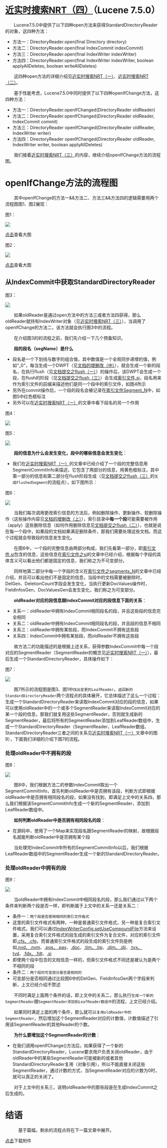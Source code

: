 # [近实时搜索NRT（四）](https://www.amazingkoala.com.cn/Lucene/Index/)（Lucene 7.5.0）

&emsp;&emsp;Lucene7.5.0中提供了以下四种open方法来获得StandardDirectoryReader的对象，这四种方法：

- 方法一：DirectoryReader.open(final Directory directory)
- 方法二：DirectoryReader.open(final IndexCommit indexCommit)
- 方法三：DirectoryReader.open(final IndexWriter indexWriter)
- 方法四：DirectoryReader.open(final IndexWriter indexWriter, boolean applyAllDeletes, boolean writeAllDeletes)

&emsp;&emsp;这四种open方法的详细介绍见[近实时搜索NRT（一）](https://www.amazingkoala.com.cn/Lucene/Index/)、[近实时搜索NRT（二）](https://www.amazingkoala.com.cn/Lucene/Index/2019/0917/94.html)。

&emsp;&emsp;基于性能考虑，Lucene7.5.0中同时提供了以下四种openIfChange方法，这四种方法：

- 方法一：DirectoryReader.openIfChanged(DirectoryReader oldReader) 
- 方法二：DirectoryReader.openIfChanged(DirectoryReader oldReader, IndexCommit commit)
- 方法三：DirectoryReader openIfChanged(DirectoryReader oldReader, IndexWriter writer) 
- 方法四：DirectoryReader openIfChanged(DirectoryReader oldReader, IndexWriter writer, boolean applyAllDeletes)

&emsp;&emsp;我们接着[近实时搜索NRT（三）](https://www.amazingkoala.com.cn/Lucene/Index/2019/0920/95.html)的内容，继续介绍openIfChange方法的流程图。

# openIfChange方法的流程图

&emsp;&emsp;其中openIfChange的方法一&&方法二、方法三&&方法四的逻辑需要用两个流程图图1、图2展现：

图1：

<img src="近实时搜索NRT（四）-image/1.png">

[点击]()查看大图

图2：

<img src="近实时搜索NRT（四）-image/2.png">

[点击]()查看大图

## 从IndexCommit中获取StandardDirectoryReader

图3：

<img src="近实时搜索NRT（四）-image/3.png">

&emsp;&emsp;如果oldReader是通过open方法中的方法三或者方法四获得，那么oldReader就持有IndexWriter对象（见[近实时搜索NRT（三）](https://www.amazingkoala.com.cn/Lucene/Index/2019/0920/95.html)），当调用了openIfChange的方法二，该方法就会执行图3中的流程。

&emsp;&emsp;在介绍图3的的流程之前，我们先介绍一下几个预备知识。

&emsp;&emsp;**段的段名（segName）是什么**

-	段名是一个下划线与数字的组合值，其中数值是一个全局同步递增的值，例如"\_0"，每当生成一个DWPT（见[文档的增删改（中）](https://www.amazingkoala.com.cn/Lucene/Index/2019/0628/69.html)），就会生成一个新的段名，在执行flush（见[文档提交之flush（一）](https://www.amazingkoala.com.cn/Lucene/Index/2019/0716/74.html)）的操作后，该DWPT会生成一个段，在flush的阶段（见[文档提交之flush（三）](https://www.amazingkoala.com.cn/Lucene/Index/2019/0725/76.html)）会生成[索引文件.si](https://www.amazingkoala.com.cn/Lucene/suoyinwenjian/2019/0605/63.html)，段名用来作为索引文件的前缀来描述他们是同一个段中的索引文件，如图4所示
-	另外在commit操作后，一个段的段名会被记录在[索引文件Segment_N](https://www.amazingkoala.com.cn/Lucene/suoyinwenjian/2019/0610/65.html)中，如图5中红色框标注
-	另外可以在[近实时搜索NRT（一）](https://www.amazingkoala.com.cn/Lucene/Index/2019/0916/93.html)的文章中看下段名的另一个作用

图4：

<img src="近实时搜索NRT（四）-image/4.png">

图5：

<img src="近实时搜索NRT（四）-image/5.png">

&emsp;&emsp;**段的信息为什么会发生变化，段中的哪些信息会发生变化**：

- 我们在[近实时搜索NRT（一）](https://www.amazingkoala.com.cn/Lucene/Index/2019/0916/93.html)的文章中已经介绍了一个段的完整信息用SegmentCommitInfo来描述，它包含了两部分的信息，用黄色框标注，其中第一部分的信息和第二部分在flush阶段生成（见[文档提交之flush（三）](https://www.amazingkoala.com.cn/Lucene/Index/2019/0725/76.html)的`生成FlushedSegment`的流程点），如下图所示：

图6：

<img src="近实时搜索NRT（四）-image/6.png">

&emsp;&emsp;当我们每次调用更改索引信息的方法后，例如删除操作、更新操作、软删除操作（这些操作内容见[文档的增删改（上）](https://www.amazingkoala.com.cn/Lucene/Index/2019/0626/68.html)），索引目录中**每一个段**可能需要被作用（apply）这些删除信息（如何作用删除信息见[文档提交之flush（二）](https://www.amazingkoala.com.cn/Lucene/Index/2019/0718/75.html)），也就是说在每一个段中，如果段的文档如果满足删除条件，那我们需要处理这些文档，而这个过程就会导致段的信息发生变化。

&emsp;&emsp;在图6中，一个段的完整信息由两部分构成，我们先看第一部分，即[索引文件.si](https://www.amazingkoala.com.cn/Lucene/suoyinwenjian/2019/0605/63.html)包含的信息，这些信息在[索引文件之si](https://www.amazingkoala.com.cn/Lucene/suoyinwenjian/2019/0605/63.html)的文章中已经介绍，根据每个字段的具体含义可以看出他们都是固定的信息，我们称之为不可变部分。

&emsp;&emsp;同样地第二部分中每一个字段的含义在[索引文件之segments_N](https://www.amazingkoala.com.cn/Lucene/suoyinwenjian/2019/0610/65.html)的文章中已经介绍，并且可以看出他们不是固定的信息，当段中的文档需要被删除时，DelGen、DeletionCount字段会发生变化，当执行更新DocValues操作时，FieldInfosGen、DocValuesGen会发生变化，我们称之为可变部分。


&emsp;&emsp;**oldReader对应的段信息跟IndexCommit对应的段信息下面的关系**：

- 关系一：oldReader中拥有IndexCommit相同段名的段，并且这些段的信息完全相同
- 关系二：oldReader中拥有IndexCommit相同段名的段，并且段的信息不相同
- 关系三：oldReader中拥有某些段，而IndexCommit不拥有这些段
- 关系四：IndexCommit中拥有某些段，而oldReader不拥有这些段

&emsp;&emsp;故方法二的功能描述的是根据上述关系，获得参数IndexCommit中每一个段对应的SegmentReader（SegmentReader的概念见[近实时搜索NRT（一）](https://www.amazingkoala.com.cn/Lucene/Index/2019/0916/93.html)），最后生成一个StandardDirectoryReader，具体操作如下：

图7：

<img src="近实时搜索NRT（四）-image/7.png">

&emsp;&emsp;图7所示的流程图是图3、图1中`找出变更的LeafReader`，`返回新的StandardDirectoryReader`两个流程点的具体展开，它总体描述了这么一个过程：生成一个StandardDirectoryReader来读取IndexCommit对应的段的信息，如果可以使用oldReader中的一个或多个SegmentReader来读取IndexCommit对应的某一个段的信息，那我们就复用这些SegmentReader，否则就生成新的SegmentReader，最后将所有的SegmentReader添加到LeafReader数组中，生成一个StandardDirectoryReader（SegmentReader、LeafReader数组、StandardDirectoryReader三者之间的关系见[近实时搜索NRT（一）](https://www.amazingkoala.com.cn/Lucene/Index/2019/0916/93.html)文章中的图9），下面我们详细的介绍下图7的流程。

### 处理oldReader中不拥有的段

图8：

<img src="近实时搜索NRT（四）-image/8.png">

&emsp;&emsp;图8中，我们根据方法二的参数IndexCommit取出一个SegmentCommitInfo，首先判断oldReader中是否拥有该段，判断方式即根据oldReader中是否拥有相同段名的段，如果没有找到，即满足上文中的关系四，那么我们根据该SegmentCommitInfo生成一个新的SegmentReader，添加到LeafReader数组中。

&emsp;&emsp;**如何判断oldReader中是否拥有相同段名的段**：

- 在源码中，使用了一个Map来实现段名跟SegmentReader的映射，故根据段名就能判断oldReader中是否拥有某个段

&emsp;&emsp;当处理完IndexCommit中所有的SegmentCommitInfo以后，我们根据LeafReader数组中的SegmentReader生成一个新的StandardDirectoryReader。

### 处理oldReader中拥有的段

图9：

<img src="近实时搜索NRT（四）-image/9.png">

&emsp;&emsp;当oldReader中拥有IndexCommit中相同段名的段，那么我们通过以下两个条件来判断两个段是否一样，即判断属于上文中的关系一还是关系二：

-	条件一：`两个段是否使用相同的索引文件格式`
  -	这里的索引文件格式有两种，一种是普通索引文件格式，另一种是复合索引文件格式。我们可以通过[IndexWriterConfig.setUseCompoundFile](https://github.com/LuXugang/Lucene-7.5.0/blob/master/solr-7.5.0/lucene/core/src/java/org/apache/lucene/index/IndexWriterConfig.java)方法来设置，采用复合索引文件格式的段生成的索引文件为复合文件，对应的索引文件即[.cfs、.cfe](https://www.amazingkoala.com.cn/Lucene/suoyinwenjian/2019/0710/73.html)，而普通索引文件格式的段生成的索引文件则是例如[.nvd、.nvm](https://www.amazingkoala.com.cn/Lucene/suoyinwenjian/2019/0305/39.html)、[.pos、.pay](https://www.amazingkoala.com.cn/Lucene/suoyinwenjian/2019/0324/41.html)、[.doc](https://www.amazingkoala.com.cn/Lucene/suoyinwenjian/2019/0324/42.html)、[.tim、.tip](https://www.amazingkoala.com.cn/Lucene/suoyinwenjian/2019/0401/43.html)、[.dim、.dii](https://www.amazingkoala.com.cn/Lucene/suoyinwenjian/2019/0424/53.html)、[.tvx、tvd](https://www.amazingkoala.com.cn/Lucene/suoyinwenjian/2019/0429/56.html)、[.fdx、.fdt](https://www.amazingkoala.com.cn/Lucene/suoyinwenjian/2019/0301/38.html)、[.si](https://www.amazingkoala.com.cn/Lucene/suoyinwenjian/2019/0605/63.html)
  -	即使两个段中包含的文档信息一样的，但索引文件格式不同还是被认为是两个不相同的段
-	条件二：`两个段的可变部分是否是相同的`
  -	可变部分是否相同通过比较图6中的DelGen、FieldInfosGen两个字段来判断，上文已经介绍不赘述

&emsp;&emsp;不同时满足上面两个条件的话，即上文中的关系二，那么执行`生成一个新的SegmentReader`跟`SegmentReader添加到LeafReader数组中`的流程，上文已经介绍。

&emsp;&emsp;如果同时满足上面的两个条件，那么就可以`复用oldReader中的SegmentReader`，然后增加这个SegmentReader对应的计数值，计数值描述了引用该SegmentReader的其他Reader的个数。

&emsp;&emsp;**为什么要增加这个SegmentReader的计数**：

-	在我们调用openIfChange()方法后，如果获得了一个新的StandardDirectoryReader，Lucene要求用户负责关闭oldReader，由于oldReader中的某些SegmentReader可能被新的或者其他StandardDirectoryReader复用（对象引用），所以不能直接关闭这些SegmentReader，通过计数的方式，当SegmentReader对应的计数为0时，就可以真正的关闭了。

&emsp;&emsp;对于上文中的关系三，说明oldReader中的那些段是在生成IndexCommit之后生成的。

# 结语

&emsp;&emsp; 基于篇幅，剩余的流程点将在下一篇文章中展开。

[点击](http://www.amazingkoala.com.cn/attachment/Lucene/Index/近实时搜索NRT/近实时搜索NRT（四）/近实时搜索NRT（四）.zip)下载附件

